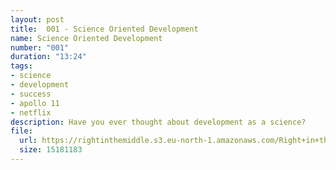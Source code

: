 ```yaml
---
layout: post
title:  001 - Science Oriented Development
name: Science Oriented Development
number: "001"
duration: "13:24"
tags:
- science
- development
- success
- apollo 11
- netflix
description: Have you ever thought about development as a science?
file:
  url: https://rightinthemiddle.s3.eu-north-1.amazonaws.com/Right+in+the+Middle+-+001+-+Science+Oriented+Development.mp3
  size: 15181183
---
```

